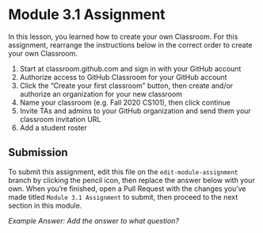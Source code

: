 # Module 3.1 Assignment

In this lesson, you learned how to create your own Classroom. For this assignment, rearrange the instructions below in the correct order to create your own Classroom. 
1. Start at classroom.github.com and sign in with your GitHub account
2. Authorize access to GitHub Classroom for your GitHub account 
3. Click the “Create your first classroom” button, then create and/or authorize an organization for your new classroom
4. Name your classroom (e.g. Fall 2020 CS101), then click continue
5. Invite TAs and admins to your GitHub organization and send them your classroom invitation URL
6. Add a student roster


## Submission
To submit this assignment, edit this file on the `edit-module-assignment` branch by clicking the pencil icon, then replace the answer below with your own. When you’re finished, open a Pull Request with the changes you’ve made titled `Module 3.1 Assignment` to submit, then proceed to the next section in this module.

_Example Answer: Add the answer to what question?_
